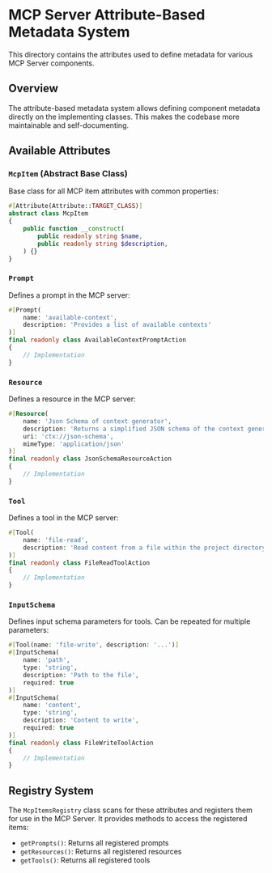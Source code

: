 # MCP Server Attribute-Based Metadata System

This directory contains the attributes used to define metadata for various MCP Server components.

## Overview

The attribute-based metadata system allows defining component metadata directly on the implementing classes. This makes the codebase more maintainable and self-documenting.

## Available Attributes

### `McpItem` (Abstract Base Class)

Base class for all MCP item attributes with common properties:

```php
#[Attribute(Attribute::TARGET_CLASS)]
abstract class McpItem
{
    public function __construct(
        public readonly string $name,
        public readonly string $description,
    ) {}
}
```

### `Prompt`

Defines a prompt in the MCP server:

```php
#[Prompt(
    name: 'available-context',
    description: 'Provides a list of available contexts'
)]
final readonly class AvailableContextPromptAction
{
    // Implementation
}
```

### `Resource`

Defines a resource in the MCP server:

```php
#[Resource(
    name: 'Json Schema of context generator',
    description: 'Returns a simplified JSON schema of the context generator',
    uri: 'ctx://json-schema',
    mimeType: 'application/json'
)]
final readonly class JsonSchemaResourceAction
{
    // Implementation
}
```

### `Tool`

Defines a tool in the MCP server:

```php
#[Tool(
    name: 'file-read',
    description: 'Read content from a file within the project directory structure'
)]
final readonly class FileReadToolAction
{
    // Implementation
}
```

### `InputSchema`

Defines input schema parameters for tools. Can be repeated for multiple parameters:

```php
#[Tool(name: 'file-write', description: '...')]
#[InputSchema(
    name: 'path', 
    type: 'string',
    description: 'Path to the file',
    required: true
)]
#[InputSchema(
    name: 'content',
    type: 'string',
    description: 'Content to write',
    required: true
)]
final readonly class FileWriteToolAction
{
    // Implementation
}
```

## Registry System

The `McpItemsRegistry` class scans for these attributes and registers them for use in the MCP Server. It provides methods to access the registered items:

- `getPrompts()`: Returns all registered prompts
- `getResources()`: Returns all registered resources
- `getTools()`: Returns all registered tools
